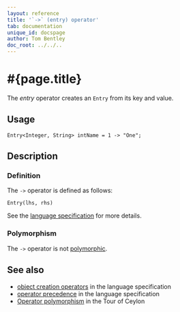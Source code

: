 ```yaml
---
layout: reference
title: '`->` (entry) operator'
tab: documentation
unique_id: docspage
author: Tom Bentley
doc_root: ../../..
---
```


# #{page.title}

The *entry* operator creates an `Entry` from its key and value.

## Usage 

    Entry<Integer, String> intName = 1 -> "One";

## Description


### Definition

The `->` operator is defined as follows:

<!-- check:none -->
    Entry(lhs, rhs)

See the [language specification](#{site.urls.spec_current}#constructors) for 
more details.

### Polymorphism

The `->` operator is not [polymorphic](#{page.doc_root}/reference/operator/operator-polymorphism). 

## See also

* [object creation operators](#{site.urls.spec_current}#constructors) in the 
  language specification
* [operator precedence](#{site.urls.spec_current}#operatorprecedence) in the 
  language specification
* [Operator polymorphism](#{page.doc_root}/tour/language-module/#operator_polymorphism) 
  in the Tour of Ceylon


